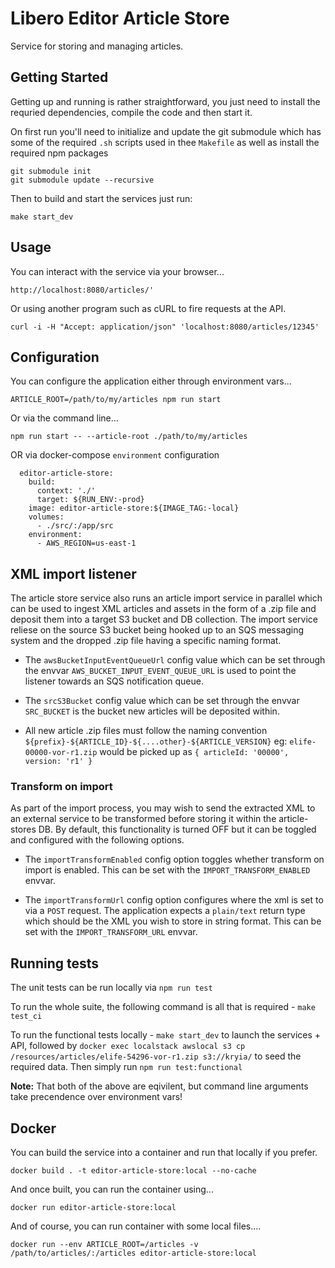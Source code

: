 # Libero Editor Article Store

Service for storing and managing articles.

## Getting Started

Getting up and running is rather straightforward, you just need to install the requried dependencies, compile the code 
and then start it.

On first run you'll need to initialize and update the git submodule which has some of the required `.sh` scripts used in thee `Makefile` as well as install the required npm packages

```
git submodule init
git submodule update --recursive
```

Then to build and start the services just run:

```
make start_dev
```

## Usage

You can interact with the service via your browser...

```
http://localhost:8080/articles/'
```

Or using another program such as cURL to fire requests at the API.

```
curl -i -H "Accept: application/json" 'localhost:8080/articles/12345'
```

## Configuration

You can configure the application either through environment vars...

```
ARTICLE_ROOT=/path/to/my/articles npm run start
```

Or via the command line...

```
npm run start -- --article-root ./path/to/my/articles
```

OR via docker-compose `environment` configuration

```
  editor-article-store:
    build:
      context: './'
      target: ${RUN_ENV:-prod}
    image: editor-article-store:${IMAGE_TAG:-local}
    volumes:
      - ./src/:/app/src
    environment:
      - AWS_REGION=us-east-1
```

## XML import listener

The article store service also runs an article import service in parallel which can be used to ingest XML articles and assets in the form of a .zip file and deposit them into a target S3 bucket and DB collection. The import service reliese on the source S3 bucket being hooked up to an SQS messaging system and the dropped .zip file having a specific naming format.

- The `awsBucketInputEventQueueUrl` config value which can be set through the envvar `AWS_BUCKET_INPUT_EVENT_QUEUE_URL` is used to point the listener towards an SQS notification queue. 

- The `srcS3Bucket` config value which can be set through the envvar `SRC_BUCKET` is the bucket new articles will be deposited within. 

- All new article .zip files must follow the naming convention `${prefix}-${ARTICLE_ID}-${....other}-${ARTICLE_VERSION}` eg: `elife-00000-vor-r1.zip` would be picked up as `{ articleId: '00000', version: 'r1' }`

### Transform on import

As part of the import process, you may wish to send the extracted XML to an external service to be transformed before storing it within the article-stores DB. By default, this functionality is turned OFF but it can be toggled and configured with the following options.

- The `importTransformEnabled` config option toggles whether transform on import is enabled. This can be set with the `IMPORT_TRANSFORM_ENABLED` envvar.

- The `importTransformUrl` config option configures where the xml is set to via a `POST` request. The application expects a `plain/text` return type which should be the XML you wish to store in string format. This can be set with the `IMPORT_TRANSFORM_URL` envvar.


## Running tests

The unit tests can be run locally via `npm run test`

To run the whole suite, the following command is all that is required - `make test_ci`

To run the functional tests locally - `make start_dev` to launch the services + API, followed by `docker exec localstack awslocal s3 cp /resources/articles/elife-54296-vor-r1.zip s3://kryia/` to seed the required data. Then simply run `npm run test:functional`

**Note:** That both of the above are eqivilent, but command line arguments take precendence over environment vars!

## Docker

You can build the service into a container and run that locally if you prefer.

```
docker build . -t editor-article-store:local --no-cache
```

And once built, you can run the container using...

```
docker run editor-article-store:local
```

And of course, you can run container with some local files....

```
docker run --env ARTICLE_ROOT=/articles -v /path/to/articles/:/articles editor-article-store:local
```
